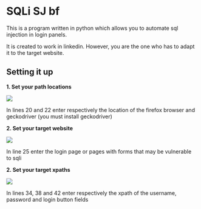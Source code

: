 <h1>SQLi SJ bf</h1>

<p>This is a program written in python which allows you to automate sql injection in login panels. </p>
<p>It is created to work in linkedin. However, you are the one who has to adapt it to the target website.</p>
<h2>Setting it up</h2>
<p><b>1. Set your path locations</b></p>
<img src='images/image.png'>
<p>In lines 20 and 22 enter respectively the location of the firefox browser and geckodriver (you must install geckodriver)</p>
<p><b>2. Set your target website</b></p>
<img src='images/image2.png'>
<p>In line 25 enter the login page or pages with forms that may be vulnerable to sqli</p>
<p><b>2. Set your target xpaths</b></p>
<img src='images/image3.png'>
<p>In lines 34, 38 and 42 enter respectively the xpath of the username, password and login button fields</p>
